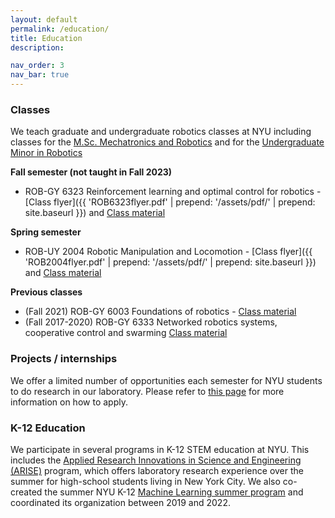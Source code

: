```yaml
---
layout: default
permalink: /education/
title: Education
description:

nav_order: 3
nav_bar: true
---
```


### Classes
We teach graduate and undergraduate robotics classes at NYU including classes for the [M.Sc. Mechatronics and Robotics](https://engineering.nyu.edu/academics/programs/mechatronics-and-robotics-ms) and for the [Undergraduate Minor in Robotics](http://bulletin.engineering.nyu.edu/preview_program.php?catoid=17&poid=5016&hl=robotics&returnto=search)

**Fall semester (not taught in Fall 2023)**
* ROB-GY 6323 Reinforcement learning and optimal control for robotics - [Class flyer]({{ 'ROB6323flyer.pdf' | prepend: '/assets/pdf/' | prepend: site.baseurl }}) and [Class material](https://github.com/righetti/optlearningcontrol)
  
**Spring semester**
* ROB-UY 2004 Robotic Manipulation and Locomotion - [Class flyer]({{ 'ROB2004flyer.pdf' | prepend: '/assets/pdf/' | prepend: site.baseurl }}) and [Class material](https://github.com/righetti/ROB2004)

**Previous classes**
* (Fall 2021) ROB-GY 6003 Foundations of robotics - [Class material](https://github.com/righetti/ROB6003)
* (Fall 2017-2020) ROB-GY 6333 Networked robotics systems, cooperative control and swarming [Class material](https://github.com/righetti/swarmrobotics)

### Projects / internships
We offer a limited number of opportunities each semester for NYU students to do research in our laboratory. Please refer to [this page](joining) for more information on how to apply.

### K-12 Education

We participate in several programs in K-12 STEM education at NYU. This includes
the [Applied Research Innovations in Science and Engineering (ARISE)](https://engineering.nyu.edu/academics/programs/k12-stem-education/arise) program, which
offers laboratory research experience over the summer for high-school students living in New York City.
We also co-created the summer NYU K-12 [Machine Learning summer program](https://engineering.nyu.edu/academics/programs/k12-stem-education/machine-learning-ml)
and coordinated its organization between 2019 and 2022.